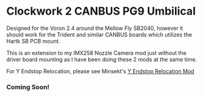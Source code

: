 # Clockwork 2 CANBUS PG9 Umbilical
Designed for the Voron 2.4 around the Mellow Fly SB2040, however it should work for the Trident and similar CANBUS boards which utilizes the Hartk SB PCB mount.

This is an extension to my IMX258 Nozzle Camera mod just without the driver board mounting as I have been doing these 2 mods at the same time.

For Y Endstop Relocation, please see Minsekt's [Y Endstop Relocation Mod](https://github.com/VoronDesign/VoronUsers/tree/master/printer_mods/Minsekt/Rear_Umbilical/Y_Endstop_Relocation)

### Coming Soon!